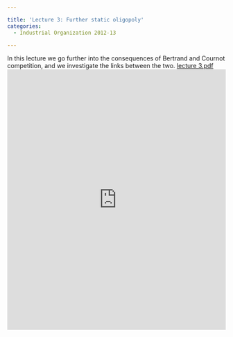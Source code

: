 ```yaml
---

title: 'Lecture 3: Further static oligopoly'
categories:
  - Industrial Organization 2012-13

---
```

In this lecture we go further into the consequences of Bertrand and Cournot competition, and we investigate the links between the two.  <a title="View lecture 3.pdf on Scribd" href="https://www.scribd.com/doc/110454666/lecture-3-pdf" >lecture 3.pdf</a><iframe src="https://www.scribd.com/embeds/110454666/content?start_page=1&view_mode=scroll&access_key=key-kjds0hv4jzubrt0vapq" data-auto-height="true" data-aspect-ratio="" scrolling="no" width="100%" height="600" frameborder="0"></iframe>